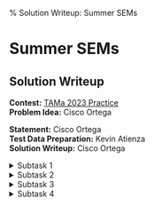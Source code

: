 % Solution Writeup: Summer SEMs


# Summer SEMs  
## Solution Writeup

**Contest:** [TAMa 2023 Practice](https://noi.ph/tama-2023-practice-problems)  
**Problem Idea:** Cisco Ortega  
<!-- **Testing:** Cisco Ortega   -->
**Statement:** Cisco Ortega  
**Test Data Preparation:** Kevin Atienza  
**Solution Writeup:** Cisco Ortega  



<details class="editorial-section"><summary class="h2">Subtask 1</summary>

<div class="theorem">
**Claim:** The square-error minimizer of any non-empty sequence is just
its **average** value.
</div>

<details class="proof"><summary>Proof</summary>
Let $f(x)$ be the total square error of $x$ with respect to some
sequence $[v_1, v_2, \dots, v_n]$, so
$$f(x) = \sum_{i=1}^n (x - v_i)^2.$$
Let’s do some manipulations on this summation,
starting with expanding out the square in each summand:
$$\begin{align*}
f(x) &= \sum_{i=1}^n (x - v_i)^2 \\
     &= \sum_{i=1}^n (x^2 - 2xv_i + v_i^2) \\
     &= x^2 \sum_{i=1}^n 1 - 2x \sum_{i=1}^n v_i + \sum_{i=1}^n v_i^2 \\
     &= nx^2 - 2\left(\sum_{i=1}^n v_i\right) x + \sum_{i=1}^n v_i^2.
\end{align*}$$
Recall that the values $[v_1, v_2, \dots, v_n]$ are
all constant with respect to $f$. Thus, $f$ is actually a **quadratic
polynomial** in terms of $x$.

We know that if $a > 0$, then the value of the quadratic $ax^2 + bx + c$
is minimized at its vertex, when $x = -b/2a$. Since $n > 0$, that tells
us that the minimum of $f(x)$ is achieved at
$$x = \frac{-\left(-2\left(\sum_{i=1}^n v_i\right)\right)}{2n},
$$
or,
$$x = \frac{\sum_{i=1}^n v_i}{n},$$
which, familiarly, is the average of the sequence.
</details>

<details class="proof"><summary>Alternate Proof</summary>
(This requires a bit of calculus, so feel free to skip it if you don't understand it.)

Define $f(x)$ the same as before, so that
$$f'(x) = 2\sum_{i=1}^n (x - v_i).$$
Using the [first derivative test](https://en.wikipedia.org/wiki/Derivative_test#First-derivative_test), the minimum of a differentiable function can only occur at points
$x$ for which $f'(x) = 0$. Solving for such $x$, we get
$$\begin{align*}
    f'(x) &= 0 \\
    2\sum_{i=1}^n (x - v_i) &= 0 \\
    \sum_{i=1}^n (x - v_i) &= 0 \\
    nx - \sum_{i=1}^n v_i &= 0 \\
    x &= \frac{\sum_{i=1}^n v_i}{n},
\end{align*}$$
so the only candidate for the minimum is the average. Denoting the average by $a$, we can rewrite $f'(x)$ as
$$\begin{align*}
    f'(x)
    &= 2\sum_{i=1}^n (x - v_i) \\
    &= 2n\left(x - \frac{\sum_{i=1}^n v_i}{n}\right) \\
    &= 2n(x - a),
\end{align*}$$
so $f'(x) < 0$ when $x < a$ while $f'(x) > 0$ when $x > a$, so $f$ is decreasing up to $a$ and then increasing afterwards, so $a$ must be the global minimum.
</details>

**Remark:** This is actually the primary mathematical reason for why
averages are so ubiquitous in probability and statistics! It being the
square-error minimizer gives us a rigorous notion of what it *means* to
“be in the center” of a set of points.

Note that this gives us our proof that $n! \times \mathrm{SumSEMs}(a)$
is always an integer. Each summand is an average, meaning it looks like
$\text{(sum of integers)}/k$, where $k$ is the length of a sublist.
Since $1 \leq k \leq n$, we are guaranteed that $n!/k$ is an integer,
and therefore all summands become integers after multiplying by $n!$.

It may be a bit tedious, but for the first subtask, you can (with the
aid of a calculator) compute $a_1, a_2, a_3, a_4, a_5$, and then find
the averages of each of its sublists. There are only $5(5-1)/2 = 10$
sublists, so this may be a bit tedious (especially since the numbers are
big), but with a calculator, it’s still doable to compute this by hand.

</details>



<details class="editorial-section"><summary class="h2">Subtask 2</summary>

The rest of this tutorial assumes a familiarity with working with
multiplicative inverses modulo a prime, in order to handle terms like
$1/k$ modulo $998244353$. If you’re not familiar, you can Google those
keywords for resources; the author would like to suggest his writeup
[here](https://drive.google.com/file/d/10LD7JXmjY5qzM1trj_cf87mYY7K1DM2-/view?usp=drive_link).

For all remaining subsections, we will also assume that the values
$[a_1, a_2, \dots, a_n]$ have just been directly computed by your
computer using a simple loop.

For this subtask, our approach is to just directly implement our “get
the average of all sublists” brute force so that a computer can do it
for us. You could do something like this:

```python
# pseudocode

n = 1600
MOD = 998244353

a = [...]             # generate a
n_fac = ...           # precompute n! mod MOD
mult_inverse = [...]  # precompute mod mult. inverses; can't just do 1/k, remember

ans = 0
for l in 1, 2, 3, ..., n:
    for r in l, l+1, ..., n:
        subtotal = 0
        for i in l, l+1, ..., r:
            subtotal += a[i]
        subtotal %= MOD
        
        ans += subtotal * mult_inverse[r-l+1] % MOD 
        ans %= MOD
print(ans * n_fac % MOD)
```

How many operations are performed by this algorithm? It’s a bit more
nontrivial to analyze, but you could say something like this:

-   It iterates over all sublists of the sequence

-   To process a sublist whose length is some $k$, this solution perform
    $\sim k$ operations (to go over the elements one-by-one and add them
    add together)

-   There are $n-k+1$ sublists whose length is $k$

-   Thus, the total number of operations being performed is roughly
    $$\sum_{k=1}^n k(n-k+1) = \frac{n^3}{6} + \frac{n^2}{2} + \frac{n}{3}.$$

Many computer scientists would be comfortable with just *bounding above*
the efficiency of their program:

-   Note that there are three nested loops, where each of $\ell$ and $r$
    and $i$ could go from $1$ to $n$ (the inner loops are more
    restricted than this, but that’s okay, we’re just putting an upper
    bound). The innermost loop only does one addition and modulo
    operation.

-   Thus, the total number of operations being performed is
    $< n \times n \times n = n^3$.

Computer scientists are typically happy with a bound like this, since
it’s good enough for rule-of-thumb estimates—both analyses give the
running time as a cubic function of $n$, so the estimated amount of work
should be roughly the same, up to a constant factor. More importantly,
the *magnitudes* will be the same, so we can get a ballpark-estimate of
how long this would take to run.

If $n=1600$, then $n^3 \approx 4 \times 10^9$, so even with a slow
language like Python, it seems likely that we are within the
terminate-within-one-minute ballpark.

</details>



<details class="editorial-section"><summary class="h2">Subtask 3</summary>

Thinking like a computer scientist, our goal is to bring our running
time down from a *cubic* function of $n$ down to a *quadratic* function
of $n$. That should dramatically speed up the efficiency of our program,
enough that we could claim the points for the third subtask.

Our analysis revealed that the cubic running time comes from the fact
that there are three nested loops. If we can shave off one of those
loops, then we’re good.

The key insight is to realize that there is a lot of *overlap* between
the sums we’re computing, so it’s rather wasteful to start from scratch
every time. Let `range_sum(l, r) = a[l] + a[l+1] + ... + a[r]`{.python}.
Note that:
<div class="center-p">
`range_sum(l, r) = range_sum(l, r-1) + a[r]`{.python}
</div>

In words, if you already have a partial sum and want to include the next
element $r$ in the sum, then you *don’t have to restart the entire sum
from scratch*; you can just add `a[r]`{.python} to what you have so far.

This gives rise to the following solution:

```python
# pseudocode

n = 16000
MOD = 998244353

a = [...]             # generate a
n_fac = ...           # precompute n! mod MOD
mult_inverse = [...]  # precompute mod mult. inverses; can't just do 1/k, remember

ans = 0
for l in 1, 2, 3, ..., n:
    subtotal = 0
    for r in l, l+1, ..., n:
        subtotal += a[r]
        subtotal %= MOD
        
        ans += subtotal * mult_inverse[r-l+1] % MOD 
        ans %= MOD
print(ans * n_fac % MOD)
```

You can check that for each value of $\ell$ and $r$, the value of `subtotal`{.python} at
that point in the loop is precisely 
`a[l] + a[l+1] + ... + a[r]`{.python}
using the partial sums (or
cumulative sums) idea.

By similar analysis as in subtask $2$, this algorithm performs
$\sim n^2/2 + n/2$ operations. Or, more simply, the number of operations
is bounded above by $\sim n^2$. Either case gives us a quadratic
function. Since $16000^2 = 256000000$, even a slow language like Python
should finish within a minute.

</details>



<details class="editorial-section"><summary class="h2">Subtask 4</summary>

Again thinking like a computer scientist, our goal is to bring our
running time down from a *quadratic* function of $n$ down to some
subquadratic function, such as one *linear* in $n$.

There are $\approx n^2/2$ sublists of a sequence of length $n$, which
should inform our approach and way of thinking. Fundamentally, we
**cannot** any more use solutions that examine each sublist of $a$
one-by-one.

Instead, we have to start thinking about the individual elements of $a$.
For example, maybe this works: for each $a_i$, what is its contribution
to the final sum? Let’s try writing out an example with $n=6$:
$$\begin{align*}
    \mathrm{SumSEMs}(a) &= \frac{a_1}{1} + \frac{a_2}{1} + \frac{a_3}{1} + \frac{a_4}{1} + \frac{a_5}{1} + \frac{a_6}{1} \\
    & +\frac{a_1 + a_2}{2} +\frac{a_2 + a_3}{2} +\frac{a_3 + a_4}{2} + \frac{a_4 + a_5}{2} + \frac{a_5 + a_6}{2} \\
    & +\frac{a_1 + a_2 + a_3}{3} + \frac{a_2 + a_3 + a_4}{3} + \frac{a_3 + a_4 + a_5}{3} + \frac{a_4 + a_5 + a_6}{3} \\
    & +\frac{a_1 + a_2 + a_3 + a_4}{4} + \frac{a_2 + a_3 + a_4 + a_5}{4} + \frac{a_3 + a_4 + a_5 + a_6}{4} \\
    & +\frac{a_1 + a_2 + a_3 + a_4 + a_5}{5} + \frac{a_2 + a_3 + a_4 + a_5 + a_6}{5} \\
    & +\frac{a_1 + a_2 + a_3 + a_4 + a_5 + a_6}{6}
\end{align*}$$
If we rearrange this sum so that we collect the like $a_i$ terms:
$$\begin{align*}
    \mathrm{SumSEMs}(a) &= \left(\frac{1}{1} + \frac{1}{2} + \frac{1}{3} + \frac{1}{4} + \frac{1}{5} + \frac{1}{6} \right) a_1 \\
    &+ \left(\frac{1}{1} + \frac{2}{2} + \frac{2}{3} + \frac{2}{4} + \frac{2}{5} + \frac{1}{6} \right) a_2 \\
    &+ \left(\frac{1}{1} + \frac{2}{2} + \frac{3}{3} + \frac{3}{4} + \frac{2}{5} + \frac{1}{6} \right) a_3 \\
    &+ \left(\frac{1}{1} + \frac{2}{2} + \frac{3}{3} + \frac{3}{4} + \frac{2}{5} + \frac{1}{6} \right) a_4 \\
    &+ \left(\frac{1}{1} + \frac{2}{2} + \frac{2}{3} + \frac{2}{4} + \frac{2}{5} + \frac{1}{6} \right) a_5 \\
    &+ \left(\frac{1}{1} + \frac{1}{2} + \frac{1}{3} + \frac{1}{4} + \frac{1}{5} + \frac{1}{6} \right) a_6.
\end{align*}$$
That looks like it has a stunning amount of structure that we can
leverage! If we examine only the numerators, we get the following grid
pattern:
$$\begin{array}{rrrrrr}
1 & 1 & 1 & 1 & 1 & 1 \\
1 & 2 & 2 & 2 & 2 & 1 \\
1 & 2 & 3 & 3 & 2 & 1 \\
1 & 2 & 3 & 3 & 2 & 1 \\
1 & 2 & 2 & 2 & 2 & 1 \\
1 & 1 & 1 & 1 & 1 & 1
\end{array}$$

Note that in the grid above:

-   The top half is a mirror image of the bottom half

-   For $i$ such that $2 \leq i \leq n/2$, the next row can be found by
    taking the previous row and then “adding $+1$” to some contiguous
    band of values.

We’ll leave rigorously proving this pattern as an exercise to you. The
numerator in the $i$th row’s $\text{something}/k$ is given by *counting*
the number of times that $a_i$ appears in a sublist of length $k$.

More formally, let $c_i$ be “the coefficient of $a_i$”. For convenience,
let $c_0 = 0$. Then, for $1 \leq i \leq n/2$:
$$c_i = c_{i-1} + \left(\frac{1}{i} + \frac{1}{i+1} + \dots + \frac{1}{n-i+1} \right)$$
Finally, computing these sums of reciprocals can also be done using
running sums. Let $r_i$ be the value added to $c_{i-1}$ at each step, so
for $1 \leq i \leq n/2$:
$$r_i = \frac{1}{i} + \frac{1}{i+1} + \dots + \frac{1}{n-i+1}.$$
Note that $r_1 = 1/1 + 1/2 + 1/3 + \dots + 1/n$. Then, for
$2 \leq i \leq n/2$:
$$r_i = r_{i-1} - \frac{1}{i-1} - \frac{1}{n-(i-1)+1}.$$

All in all, we get the following solution. Here, `coeff`{.python} and `row_delta`{.python} are variables such
that for each $i$ in the loop, `coeff`{.python} $= c_i$ and `row_delta`{.python} $= r_i$ is always maintained.

```python
# pseudocode

n = 16 * 10**6
MOD = 998244353

a = [...]             # generate a
n_fac = ...           # precompute n! mod MOD
mult_inverse = [...]  # precompute mod mult. inverses; can't just do 1/k, remember

ans = 0
coeff = 0
row_delta = None
for i in 1, 2, 3, ..., n//2:
    if i == 1:
        row_delta = mult_inverse[1] + mult_inverse[2] + ... + mult_inverse[n]
    else:
        row_delta -= mult_inverse[i-1]
        row_delta -= mult_inverse[n-(i-1)+1]

    coeff += row_delta

    ans += a[i] * coeff % MOD
    ans += a[n-i+1] * coeff % MOD  # for the bottom half
    ans %= MOD

print(ans * n_fac % MOD)
```

There is now only a single loop from $1$ to $n$ that is doing a handful
of operations at each iteration. Thus, the number of operations
performed by this solution should be linear (i.e., directly
proportional) with respect to $n$, and so it should be fast enough even
when $n = 1.6 \times 10^7$.

</details>
